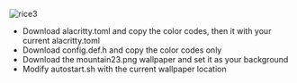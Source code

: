 ![rice3](https://github.com/em0n-1337/Linux-Ricing/assets/156088588/5c4083c9-8956-476c-a69d-f205f25f49a9)

- Download alacritty.toml and copy the color codes, then it with your current alacritty.toml
- Download config.def.h and copy the color codes only
- Download the mountain23.png wallpaper and set it as your background
- Modify autostart.sh with the current wallpaper location
